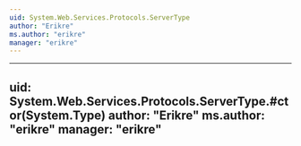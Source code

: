 ```yaml
---
uid: System.Web.Services.Protocols.ServerType
author: "Erikre"
ms.author: "erikre"
manager: "erikre"
---
```


---
uid: System.Web.Services.Protocols.ServerType.#ctor(System.Type)
author: "Erikre"
ms.author: "erikre"
manager: "erikre"
---

